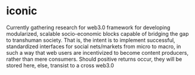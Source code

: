 # iconic
Currently gathering research for web3.0 framework for developing modularized, scalable socio-economic blocks capable of bridging the gap to transhuman society. That is, the intent is to implement successful, standardized interfaces for social nets/markets from micro to macro, in such a way that web users are incentivized to become content producers, rather than mere consumers. Should positive returns occur, they will be stored here, else, transist to a cross web3.0 
